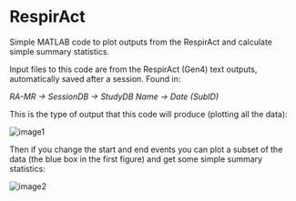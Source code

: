 # RespirAct

Simple MATLAB code to plot outputs from the RespirAct and calculate simple summary statistics. 

Input files to this code are from the RespirAct (Gen4) text outputs, automatically saved after a session. Found in:

*RA-MR -> SessionDB -> StudyDB Name -> Date (SubID)*

This is the type of output that this code will produce (plotting all the data):


![image1](https://github.com/RayStick/RespirAct/blob/main/RespirAct_Plot_OUTPUT.png)


Then if you change the start and end events you can plot a subset of the data (the blue box in the first figure) and get some simple summary statistics:


![image2](https://github.com/RayStick/RespirAct/blob/main/RespirAct_Plot_OUTPUT2.png)
